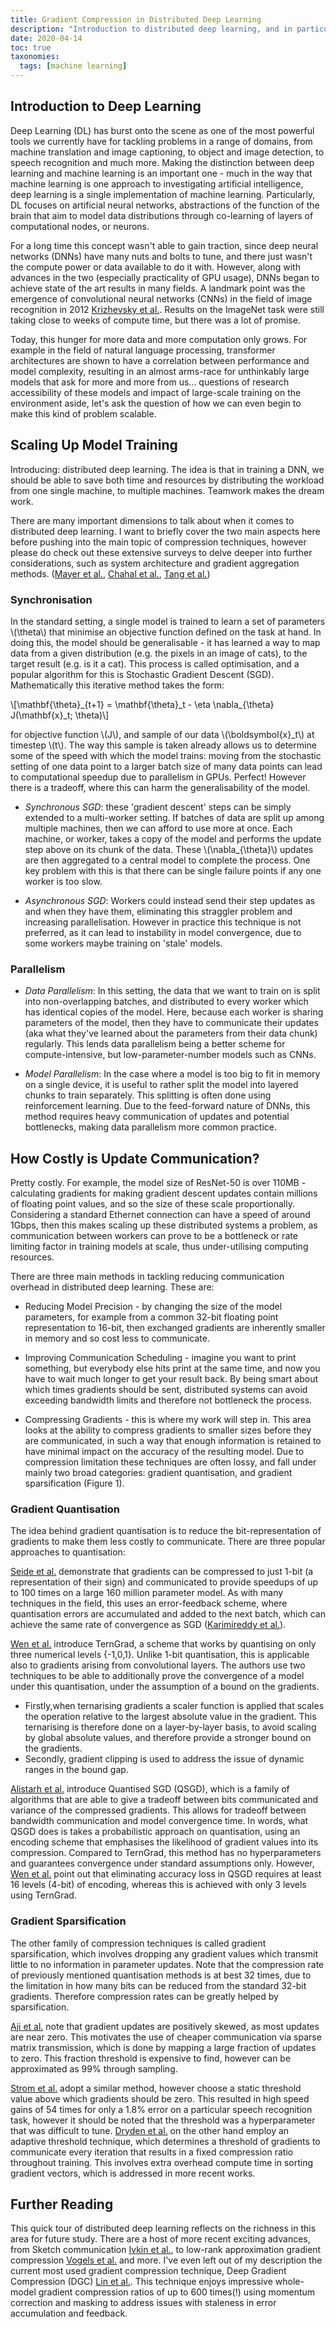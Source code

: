 ```yaml
---
title: Gradient Compression in Distributed Deep Learning
description: "Introduction to distributed deep learning, and in particular gradient compression: a technique used to reduce communication overhead between machines when training a large deep learning model."
date: 2020-04-14
toc: true
taxonomies:
  tags: [machine learning]
---
```


## Introduction to Deep Learning

Deep Learning (DL) has burst onto the scene as one of the most powerful tools we currently have for tackling problems
in a range of domains, from machine translation and image captioning, to object and image detection, to speech
recognition and much more. Making the distinction between deep learning and machine learning is an important one - much
in the way that machine learning is one approach to investigating artificial intelligence, deep learning is a single
implementation of machine learning. Particularly, DL focuses on artificial neural networks, abstractions of the function
of the brain that aim to model data distributions through co-learning of layers of computational nodes, or neurons.

For a long time this concept wasn't able to gain traction, since deep neural networks (DNNs) have many nuts and bolts to
tune, and there just wasn't the compute power or data available to do it with. However, along with advances in the two
(especially practicality of GPU usage), DNNs began to achieve state of the art results in many fields. A
landmark point was the emergence of convolutional neural networks (CNNs) in the field of image recognition in 2012
[Krizhevsky et al.](http://papers.nips.cc/paper/4824-imagenet-classification-with-deep-convolutional-neural-networks.pdf).
Results on the ImageNet task were still taking close to weeks of compute time, but there was a lot of promise.

Today, this hunger for more data and more computation only grows. For example in the field of natural language
processing, transformer architectures are shown to have a correlation between performance and model complexity,
resulting in an almost arms-race for unthinkably large models that ask for more and more from us... questions of research
accessibility of these models and impact of large-scale training on the environment aside, let's ask the question of
how we can even begin to make this kind of problem scalable.

## Scaling Up Model Training

Introducing: distributed deep learning. The idea is that in training a DNN, we should be able to save
both time and resources by distributing the workload from one single machine, to multiple machines. Teamwork makes the
dream work.

There are many important dimensions to talk about when it comes to distributed deep learning. I want to briefly cover
the two main aspects here before pushing into the main topic of compression techniques, however please do check out
these extensive surveys to delve deeper into further considerations, such as system architecture and
gradient aggregation methods.
([Mayer et al.](https://arxiv.org/pdf/1903.11314.pdf),
[Chahal et al.](https://arxiv.org/pdf/1810.11787.pdf),
[Tang et al.](https://arxiv.org/pdf/2003.06307.pdf))

### Synchronisation

In the standard setting, a single model is trained to learn a set of parameters \\(\theta\\) that minimise an objective function
defined on the task at hand. In doing this, the model should be generalisable - it has learned a way to map data from
a given distribution (e.g. the pixels in an image of cats), to the target result (e.g. is it a cat). This process is
called optimisation, and a popular algorithm for this is Stochastic Gradient Descent (SGD). Mathematically this
iterative method takes the form:

\\[\mathbf{\theta}\_{t+1} = \mathbf{\theta}_t - \eta \nabla\_{\theta} J(\mathbf{x}\_t; \theta)\\]

for objective function \\(J\\), and sample of our data \\(\boldsymbol{x}\_t\\) at timestep \\(t\\). The way this sample is taken already
allows us to determine some of the speed with which the model trains: moving from the stochastic setting of one data
point to a larger batch size of many data points can lead to computational speedup due to parallelism in GPUs. Perfect!
However there is a tradeoff, where this can harm the generalisability of the model.

- _Synchronous SGD_: these 'gradient descent' steps can be simply extended to a multi-worker setting. If batches of data
  are split up among multiple machines, then we can afford to use more at once. Each machine, or worker, takes a copy of
  the model and performs the update step above on its chunk of the data. These \\(\nabla\_{\theta}\\) updates are then
  aggregated to a central model to complete the process. One key problem with this is that there can be single failure
  points if any one worker is too slow.

- _Asynchronous SGD_: Workers could instead send their step updates as and when they have them, eliminating this
  straggler problem and increasing parallelisation. However in practice this technique is not preferred, as it can lead to
  instability in model convergence, due to some workers maybe training on 'stale' models.

### Parallelism

- _Data Parallelism_: In this setting, the data that we want to train on is split into non-overlapping batches, and
  distributed to every worker which has identical copies of the model. Here, because each worker is sharing parameters of
  the model, then they have to communicate their updates (aka what they've learned about the parameters from their data
  chunk) regularly. This lends data parallelism being a better scheme for compute-intensive, but low-parameter-number
  models such as CNNs.

- _Model Parallelism_: In the case where a model is too big to fit in memory on a single device, it is useful to rather
  split the model into layered chunks to train separately. This splitting is often done using reinforcement learning. Due
  to the feed-forward nature of DNNs, this method requires heavy communication of updates and potential bottlenecks,
  making data parallelism more common practice.

## How Costly is Update Communication?

Pretty costly. For example, the model size of ResNet-50 is over
110MB - calculating gradients for making gradient descent updates contain millions of floating point values, and so the
size of these scale proportionally. Considering a standard Ethernet connection can have a speed of around 1Gbps, then
this makes scaling up these distributed systems a problem, as communication between workers can prove to be a bottleneck
or rate limiting factor in training models at scale, thus under-utilising computing resources.

There are three main methods in tackling reducing communication overhead in distributed deep learning. These are:

- Reducing Model Precision - by changing the size of the model parameters, for example from a common 32-bit
  floating point representation to 16-bit, then exchanged gradients are inherently smaller in memory and so cost less to
  communicate.

- Improving Communication Scheduling - imagine you want to print something, but everybody else hits print at the same
  time, and now you have to wait much longer to get your result back. By being smart about which times gradients should
  be sent, distributed systems can avoid exceeding bandwidth limits and therefore not bottleneck the process.

- Compressing Gradients - this is where my work will step in. This area looks at the ability to compress gradients to
  smaller sizes before they are communicated, in such a way that enough information is retained to have minimal impact
  on the accuracy of the resulting model. Due to compression limitation these techniques are
  often lossy, and fall under mainly two broad categories: gradient quantisation, and gradient sparsification (Figure 1).

### Gradient Quantisation

The idea behind gradient quantisation is to reduce the bit-representation of gradients to make them less costly to
communicate. There are three popular approaches to quantisation:

[Seide et al.](https://www.microsoft.com/en-us/research/wp-content/uploads/2016/02/IS140694.pdf)
demonstrate that gradients can be compressed to just 1-bit (a representation of their sign) and communicated to provide
speedups of up to 100 times on a large 160 million parameter model. As with many techniques in the field, this uses an
error-feedback scheme, where quantisation errors are accumulated and added to the next batch, which can achieve the same
rate of convergence as SGD
([Karimireddy et al.](https://arxiv.org/pdf/1901.09847.pdf)).

[Wen et al.](https://arxiv.org/pdf/1705.07878.pdf)
introduce TernGrad, a scheme that works by quantising on only three
numerical levels {-1,0,1}. Unlike 1-bit quantisation, this is applicable also to gradients arising from convolutional
layers. The authors use two techniques to be able to additionally prove the convergence of a
model under this quantisation, under the assumption of a bound on the gradients.

- Firstly,when ternarising gradients a scaler function is applied that scales the operation
  relative to the largest absolute value in the gradient. This ternarising is therefore done on a layer-by-layer basis,
  to avoid scaling by global absolute values, and therefore provide a stronger bound on the gradients.
- Secondly, gradient clipping is used to address the issue of dynamic ranges in the bound gap.

[Alistarh et al.](https://arxiv.org/pdf/1610.02132.pdf)
introduce Quantised SGD (QSGD), which is a family of algorithms
that are able to give a tradeoff between bits communicated and variance of the compressed gradients. This allows for
tradeoff between bandwidth communication and model convergence time. In words, what QSGD does is takes a probabilistic
approach on quantisation, using an encoding scheme that emphasises the likelihood of gradient values into its compression.
Compared to TernGrad, this method has no hyperparameters and guarantees convergence under standard assumptions only. However,
[Wen et al.](https://arxiv.org/pdf/1705.07878.pdf)
point out that eliminating accuracy loss in QSGD requires at least 16 levels (4-bit) of encoding, whereas this is
achieved with only 3 levels using TernGrad.

### Gradient Sparsification

The other family of compression techniques is called gradient sparsification, which involves dropping any gradient
values which transmit little to no information in parameter updates. Note that the compression rate
of previously mentioned quantisation methods is at best 32 times, due to the limitation in how many bits can be
reduced from the standard 32-bit gradients. Therefore compression rates can be greatly helped by sparsification.

[Aji et al.](https://arxiv.org/pdf/1704.05021.pdf)
note that gradient updates are positively skewed, as most updates are near zero. This motivates the use of cheaper
communication via sparse matrix transmission, which is done by mapping a large fraction of updates to zero. This
fraction threshold is expensive to find, however can be approximated as 99% through sampling.

[Strom et al.](https://www.isca-speech.org/archive/interspeech_2015/papers/i15_1488.pdf)
adopt a similar method, however choose a static threshold value above which gradients should be zero. This resulted in
high speed gains of 54 times for only a 1.8% error on a particular speech recognition task, however it should be noted
that the threshold was a hyperparameter that was difficult to tune.
[Dryden et al.](https://dl.acm.org/doi/10.5555/3018874.3018875)
on the other hand employ an adaptive threshold technique, which determines a threshold of gradients to communicate every
iteration that results in a fixed compression ratio throughout training. This involves extra overhead compute time in
sorting gradient vectors, which is addressed in more recent works.

## Further Reading

This quick tour of distributed deep learning reflects on the richness in
this area for future study. There are a host of more recent exciting advances, from Sketch communication
[Ivkin et al.](https://arxiv.org/pdf/1903.04488.pdf),
to low-rank approximation gradient compression
[Vogels et al.](https://arxiv.org/pdf/1905.13727.pdf)
and more. I've even left out of my description the current most used gradient compression technique, Deep Gradient
Compression (DGC)
[Lin et al.](https://arxiv.org/pdf/1712.01887.pdf).
This technique enjoys impressive whole-model gradient compression ratios of up to 600 times(!) using momentum correction
and masking to address issues with staleness in error accumulation and feedback.
